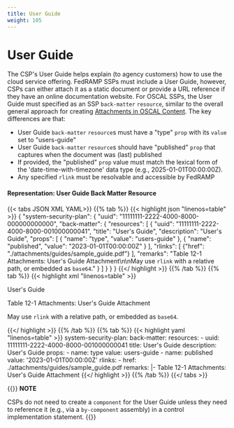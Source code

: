 ```yaml
---
title: User Guide
weight: 105
---
```

# User Guide

The CSP's User Guide helps explain (to agency customers) how to use the cloud service offering.  FedRAMP SSPs must include a User Guide, however, CSPs can either attach it as a static document or provide a URL reference if they have an online documentation website.  For OSCAL SSPs, the User Guide must specified as an SSP `back-matter` `resource`, similar to the overall general approach for creating [Attachments in OSCAL Content](/documentation/general-concepts/oscal-attachments/).   The key differences are that:
- User Guide `back-matter` `resource`s must have a "type" `prop` with its `value` set to "users-guide"
- User Guide `back-matter` `resource`s should have "published" `prop` that captures when the document was (last) published
- If provided, the "published" `prop` value must match the lexical form of the 'date-time-with-timezone' data type (e.g., 2025-01-01T00:00:00Z).
- Any specified `rlink` must be resolvable and accessible by FedRAMP

#### Representation: User Guide Back Matter Resource
{{< tabs JSON XML YAML>}}
{{% tab %}}
{{< highlight json "linenos=table" >}}
{
    "system-security-plan": {
        "uuid": "11111111-2222-4000-8000-000000000000",
        "back-matter": {
            "resources": [
                {
                    "uuid": "11111111-2222-4000-8000-001000000041",
                    "title": "User's Guide",
                    "description": "User's Guide",
                    "props": [
                        {
                            "name": "type",
                            "value": "users-guide"
                        },
                        {
                            "name": "published",
                            "value": "2023-01-01T00:00:00Z"
                        }
                    ],
                    "rlinks": [
                        {"href": "./attachments/guides/sample_guide.pdf"}
                    ],
                    "remarks": "Table 12-1 Attachments: User's Guide Attachment\n\nMay use `rlink` with a relative path, or embedded as `base64`."
                }
            ]
        }
    }
}
{{</ highlight >}}
{{% /tab %}}
{{% tab %}}
{{< highlight xml "linenos=table" >}}
<system-security-plan uuid="11111111-2222-4000-8000-000000000000">
	<back-matter>
        <resource uuid="11111111-2222-4000-8000-001000000041">
        <title>User's Guide</title>
        <description>
            <p>User's Guide</p>
        </description>
        <prop name="type" value="users-guide"/>
        <prop name="published" value="2023-01-01T00:00:00Z"/>
        <rlink href="./attachments/guides/sample_guide.pdf"/>
        <remarks>
            <p>Table 12-1 Attachments: User's Guide Attachment</p>
            <p>May use <code>rlink</code> with a relative path, or embedded as <code>base64</code>.</p>
        </remarks>
        </resource>
	</back-matter>
</system-security-plan>
{{</ highlight >}}
{{% /tab %}}
{{% tab %}}
{{< highlight yaml "linenos=table" >}}
system-security-plan:
  back-matter:
    resources:
    - uuid: 11111111-2222-4000-8000-001000000041
      title: User's Guide
      description: User's Guide
      props:
      - name: type
        value: users-guide
      - name: published
        value: '2023-01-01T00:00:00Z'
      rlinks:
      - href: ./attachments/guides/sample_guide.pdf
      remarks: |-
        Table 12-1 Attachments: User's Guide Attachment
{{</ highlight >}}
{{% /tab %}}
{{</ tabs >}}


{{<callout>}}
**NOTE**

CSPs do not need to create a `component` for the User Guide unless they need to reference it (e.g., via a `by-component` assembly) in a control implementation statement. 
{{</callout>}}
